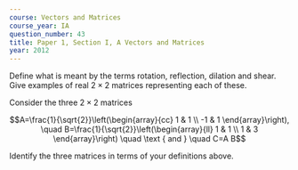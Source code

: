```yaml
---
course: Vectors and Matrices
course_year: IA
question_number: 43
title: Paper 1, Section I, A Vectors and Matrices
year: 2012
---
```




Define what is meant by the terms rotation, reflection, dilation and shear. Give examples of real $2 \times 2$ matrices representing each of these.

Consider the three $2 \times 2$ matrices

$$A=\frac{1}{\sqrt{2}}\left(\begin{array}{cc}
1 & 1 \\
-1 & 1
\end{array}\right), \quad B=\frac{1}{\sqrt{2}}\left(\begin{array}{ll}
1 & 1 \\
1 & 3
\end{array}\right) \quad \text { and } \quad C=A B$$

Identify the three matrices in terms of your definitions above.